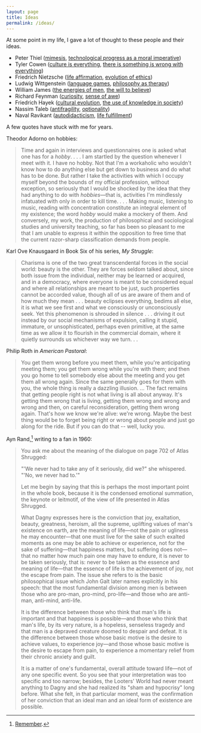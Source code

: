 ```yaml
---
layout: page
title: Ideas
permalink: /ideas/
---
```

At some point in my life, I gave a lot of thought to these people and their ideas.

* Peter Thiel ([mimesis](https://iep.utm.edu/girard/#H2), [technological progress as a moral imperative](https://youtu.be/F3EBfS9IcB4?t=3868))
* Tyler Cowen ([culture is everything](https://marginalrevolution.com/marginalrevolution/2018/12/deconstructing-cultural-codes.html), [there is something is wrong with everything](https://marginalrevolution.com/marginalrevolution/2015/04/tyler-cowens-three-laws.html))
* Friedrich Nietzsche ([life affirmation](https://en.wikipedia.org/wiki/Nietzschean_affirmation), [evolution of ethics](https://en.wikipedia.org/wiki/On_the_Genealogy_of_Morality))
* Ludwig Wittgenstein ([language games](https://en.wikipedia.org/wiki/Language_game_(philosophy)), [philosophy as therapy](http://www.paulgraham.com/philosophy.html))
* William James ([the energies of men](https://www.jstor.org/stable/2177575), [the will to believe](https://en.wikipedia.org/wiki/The_Will_to_Believe))
* Richard Feynman ([curiosity](https://www.youtube.com/watch?v=lmTmGLzPVyM), [sense of awe](https://www.youtube.com/watch?v=36GT2zI8lVA))
* Friedrich Hayek ([cultural evolution](https://www.docdroid.net/n8mk5H9/the-three-sources-of-human-values-pdf), [the use of knowledge in society](http://www.econlib.org/library/Essays/hykKnw1.html))
* Nassim Taleb ([antifragility](https://en.wikipedia.org/wiki/Antifragility), [optionality](https://25iq.com/2013/10/13/a-dozen-things-ive-learned-from-nassim-taleb-about-optionalityinvesting/))
* Naval Ravikant ([autodidacticism](https://www.youtube.com/watch?v=dmBoU93TRlo), [life fulfillment](https://youtu.be/X7tnoR6a-8A))

<!--
* Leo Strauss ([esotericism](https://plato.stanford.edu/entries/strauss-leo/#Esot); [liberalism and nihilism](https://en.wikipedia.org/wiki/Leo_Strauss#Liberalism_and_nihilism))
* Agnes Callard ([proleptic reasons](https://humanities-web.s3.us-east-2.amazonaws.com/philosophy/prod/2019-06/Callard%20Proleptic%20Reasons%20Final%20Published%20Version%20OSME.pdf); [aspiration](https://humanities-web.s3.us-east-2.amazonaws.com/philosophy/prod/2018-09/Aspiration%20final%20ms.%20UV.pdf))
-->


A few quotes have stuck with me for years.

Theodor Adorno on hobbies:
> Time and again in interviews and questionnaires one is asked what one has for a _hobby_. . . . I am startled by the question whenever I meet with it. I have no hobby. Not that I'm a workaholic who wouldn't know how to do anything else but get down to business and do what has to be done. But rather I take the activities with which I occupy myself beyond the bounds of my official profession, without exception, so seriously that I would be shocked by the idea that they had anything to do with _hobbies_—that is, activities I'm mindlessly infatuated with only in order to kill time. . . . Making music, listening to music, reading with concentration constitute an integral element of my existence; the word _hobby_ would make a mockery of them. And conversely, my work, the production of philosophical and sociological studies and university teaching, so far has been so pleasant to me that I am unable to express it within the opposition to free time that the current razor-sharp classification demands from people.

Karl Ove Knausgaard in Book Six of his series, _My Struggle_:
> Charisma is one of the two great transcendental forces in the social world: beauty is the other. They are forces seldom talked about, since both issue from the individual, neither may be learned or acquired, and in a democracy, where everyone is meant to be considered equal and where all relationships are meant to be just, such properties cannot be accorded value, though all of us are aware of them and of how much they mean . . . beauty eclipses everything, bedims all else, it is what we see first and what we consciously or unconsciously seek.  Yet this phenomenon is shrouded in silence . . . driving it out instead by our social mechanisms of expulsion, calling it stupid, immature, or unsophisticated, perhaps even primitive, at the same time as we allow it to flourish in the commercial domain, where it quietly surrounds us whichever way we turn. . .

Philip Roth in _American Pastoral_:
> You get them wrong before you meet them, while you're anticipating meeting them; you get them wrong while you're with them; and then you go home to tell somebody else about the meeting and you get them all wrong again. Since the same generally goes for them with you, the whole thing is really a dazzling illusion. ... The fact remains that getting people right is not what living is all about anyway. It's getting them wrong that is living, getting them wrong and wrong and wrong and then, on careful reconsideration, getting them wrong again. That's how we know we're alive: we're wrong. Maybe the best thing would be to forget being right or wrong about people and just go along for the ride. But if you can do that -- well, lucky you.

Ayn Rand,[^1] writing to a fan in 1960:
> You ask me about the meaning of the dialogue on page 702 of Atlas Shrugged:  
> 
> "'We never had to take any of it seriously, did we?" she whispered. "'No, we never had to.'"  
> 
> Let me begin by saying that this is perhaps the most important point in the whole book, because it is the condensed emotional summation, the keynote or leitmotif, of the view of life presented in Atlas Shrugged.  
> 
> What Dagny expresses here is the conviction that joy, exaltation, beauty, greatness, heroism, all the supreme, uplifting values of man's existence on earth, are the meaning of life—not the pain or ugliness he may encounter—that one must live for the sake of such exalted moments as one may be able to achieve or experience, not for the sake of suffering—that happiness matters, but suffering does not—that no matter how much pain one may have to endure, it is never to be taken seriously, that is: never to be taken as the essence and meaning of life—that the essence of life is the achievement of joy, not the escape from pain. The issue she refers to is the basic philosophical issue which John Galt later names explicitly in his speech: that the most fundamental division among men is between those who are pro-man, pro-mind, pro-life—and those who are anti-man, anti-mind, anti-life.  
> 
> It is the difference between those who think that man's life is important and that happiness is possible—and those who think that man's life, by its very nature, is a hopeless, senseless tragedy and that man is a depraved creature doomed to despair and defeat. It is the difference between those whose basic motive is the desire to achieve values, to experience joy—and those whose basic motive is the desire to escape from pain, to experience a momentary relief from their chronic anxiety and guilt.  
> 
> It is a matter of one's fundamental, overall attitude toward life—not of any one specific event. So you see that your interpretation was too specific and too narrow; besides, the Looters' World had never meant anything to Dagny and she had realized its "sham and hypocrisy" long before. What she felt, in that particular moment, was the confirmation of her conviction that an ideal man and an ideal form of existence are possible.


[^1]: [Remember](https://www.lesswrong.com/posts/9weLK2AJ9JEt2Tt8f/politics-is-the-mind-killer).
